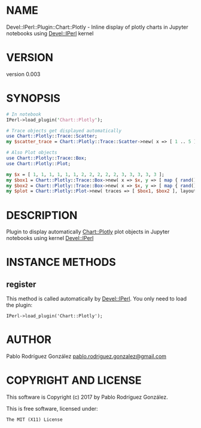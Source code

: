 # NAME

Devel::IPerl::Plugin::Chart::Plotly - Inline display of plotly charts in Jupyter notebooks using [Devel::IPerl](https://metacpan.org/pod/Devel::IPerl) kernel

# VERSION

version 0.003

# SYNOPSIS

```perl
# In notebook
IPerl->load_plugin('Chart::Plotly');

# Trace objects get displayed automatically
use Chart::Plotly::Trace::Scatter;
my $scatter_trace = Chart::Plotly::Trace::Scatter->new( x => [ 1 .. 5 ], y => [ 1 .. 5 ] );

# Also Plot objects
use Chart::Plotly::Trace::Box;
use Chart::Plotly::Plot;

my $x = [ 1, 1, 1, 1, 1, 1, 2, 2, 2, 2, 2, 3, 3, 3, 3, 3 ];
my $box1 = Chart::Plotly::Trace::Box->new( x => $x, y => [ map { rand() } ( 1 .. ( scalar(@$x) ) ) ], name => "box1" );
my $box2 = Chart::Plotly::Trace::Box->new( x => $x, y => [ map { rand() } ( 1 .. ( scalar(@$x) ) ) ], name => "box2" );
my $plot = Chart::Plotly::Plot->new( traces => [ $box1, $box2 ], layout => { boxmode => 'group' } );
```

# DESCRIPTION

Plugin to display automatically [Chart::Plotly](https://metacpan.org/pod/Chart::Plotly) plot objects in Jupyter notebooks using kernel [Devel::IPerl](https://metacpan.org/pod/Devel::IPerl)

# INSTANCE METHODS

## register

This method is called automatically by [Devel::IPerl](https://metacpan.org/pod/Devel::IPerl). You only need to load the plugin:

```
IPerl->load_plugin('Chart::Plotly');
```

# AUTHOR

Pablo Rodríguez González <pablo.rodriguez.gonzalez@gmail.com>

# COPYRIGHT AND LICENSE

This software is Copyright (c) 2017 by Pablo Rodríguez González.

This is free software, licensed under:

```
The MIT (X11) License
```
